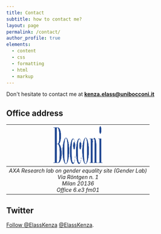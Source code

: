 ```yaml
---
title: Contact
subtitle: how to contact me?
layout: page
permalink: /contact/
author_profile: true
elements:
  - content
  - css
  - formatting
  - html
  - markup  
---
```


<i class="fa fa-envelope"></i> Don't hesitate to contact me at **[kenza.elass@unibocconi.it](kenza.elass@unibocconi.it)**

## Office address

| <img src="https://github.com/elasskenza/website/blob/main/assets/Bocconi.png?raw=true" width="130" height="100">  |
|:---------------------------------------------------------------------------------------------------------:| 
|  _AXA Research lab on gender equality site (Gender Lab) <br />  Via Röntgen n. 1 <br />  Milan 20136    <br /> Office 6.e3 fm01_  |


## Twitter  

<a href="https://twitter.com/ElassKenza?ref_src=twsrc%5Etfw" class="twitter-follow-button" data-show-count="false">Follow @ElassKenza</a><script async src="https://platform.twitter.com/widgets.js" charset="utf-8"></script> [@ElassKenza](https://twitter.com/ElassKenza).

 
